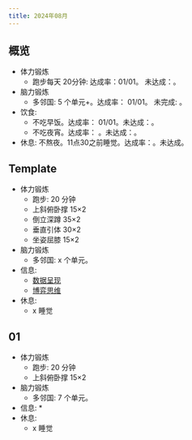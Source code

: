 ```yaml
---
title: 2024年08月
---
```


## 概览
* 体力锻炼
  * 跑步每天 20分钟: 达成率：01/01。 未达成：。
* 脑力锻炼
  * 多邻国: 5 个单元+。达成率： 01/01。 未完成: 。
* 饮食: 
  * 不吃早饭。达成率： 01/01。未达成：。
  * 不吃夜宵。达成率： 。未达成：。
* 休息: 不熬夜。11点30之前睡觉。达成率：。未达成。

## Template
* 体力锻炼
  * 跑步: 20 分钟
  * 上斜俯卧撑 15×2
  * 倒立深蹲 35×2
  * 垂直引体 30×2
  * 坐姿屈膝 15×2
* 脑力锻炼
  * 多邻国: x 个单元。
* 信息: 
  * [数据呈现](../../tech/core/presentation.md)
  * [博弈思维](../../tech/core/game.md)
* 休息: 
  * x 睡觉

## 01
* 体力锻炼
  * 跑步: 20 分钟
  * 上斜俯卧撑 15×2
* 脑力锻炼
  * 多邻国: 7 个单元。
* 信息: 
  * 
* 休息: 
  * x 睡觉